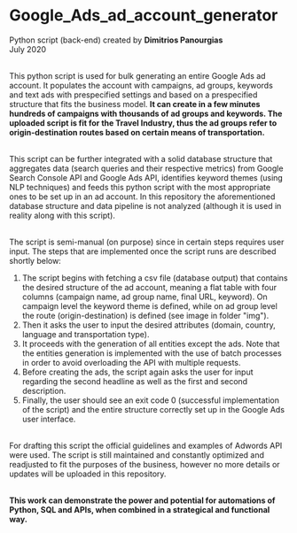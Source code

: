 # Google_Ads_ad_account_generator
Python script (back-end) created by **Dimitrios Panourgias**
<br/> July 2020

<br/> This python script is used for bulk generating an entire Google Ads ad account. It populates the account with campaigns, ad groups, keywords and text ads with prespecified settings and based on a prespecified structure that fits the business model. **It can create in a few minutes hundreds of campaigns with thousands of ad groups and keywords. The uploaded script is fit for the Travel Industry, thus the ad groups refer to origin-destination routes based on certain means of transportation.**

<br/> This script can be further integrated with a solid database structure that aggregates data (search queries and their respective metrics) from Google Search Console API and Google Ads API, identifies keyword themes (using NLP techniques) and feeds this python script with the most appropriate ones to be set up in an ad account. In this repository the aforementioned database structure and data pipeline is not analyzed (although it is used in reality along with this script).

<br/> The script is semi-manual (on purpose) since in certain steps requires user input. The steps that are implemented once the script runs are described shortly below:
1.	The script begins with fetching a csv file (database output) that contains the desired structure of the ad account, meaning a flat table with four columns (campaign name, ad group name, final URL, keyword). On campaign level the keyword theme is defined, while on ad group level the route (origin-destination) is defined (see image in folder "img").
2.	Then it asks the user to input the desired attributes (domain, country, language and transportation type).
3.	It proceeds with the generation of all entities except the ads. Note that the entities generation is implemented with the use of batch processes in order to avoid overloading the API with multiple requests.
4.	Before creating the ads, the script again asks the user for input regarding the second headline as well as the first and second description.
5.	Finally, the user should see an exit code 0 (successful implementation of the script) and the entire structure correctly set up in the Google Ads user interface.

<br/> For drafting this script the official guidelines and examples of Adwords API were used. The script is still maintained and constantly optimized and readjusted to fit the purposes of the business, however no more details or updates will be uploaded in this repository.

<br/> **This work can demonstrate the power and potential for automations of Python, SQL and APIs, when combined in a strategical and functional way.**


